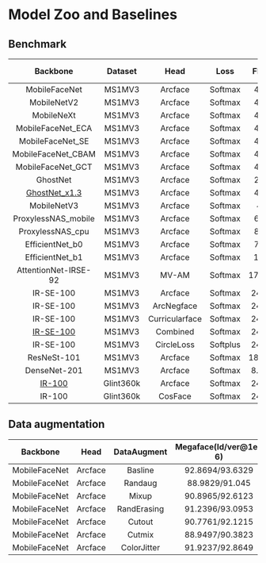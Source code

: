 # Model Zoo and Baselines

## Benchmark

| Backbone | Dataset | Head | Loss | Flops/Params | Megaface(Id/ver@1e-6) | IJBC(tar@far=1e-4) |
| :----: | :----: | :----: | :----: | :----: | :----: | :----: |
| MobileFaceNet | MS1MV3 | Arcface | Softmax | 450M/1.20M | 92.8694/93.6329 | 92.80 |
| MobileNetV2 | MS1MV3 | Arcface | Softmax | 430M/2.26M | 92.8128/93.7644 | 93.30 |
| MobileNeXt | MS1MV3 | Arcface | Softmax | 420M/1.86M | 93.3368/94.6913 | 93.38 |
| MobileFaceNet_ECA | MS1MV3 | Arcface | Softmax | 450M/1.20M | 93.7624/95.2328 | 93.40 |
| MobileFaceNet_SE | MS1MV3 | Arcface | Softmax | 450M/1.23M | 94.0951/94.4687 | 93.57 |
| MobileFaceNet_CBAM | MS1MV3 | Arcface | Softmax | 450M/1.23M | 93.3068/94.3346 | 93.53 |
| MobileFaceNet_GCT | MS1MV3 | Arcface | Softmax | 450M/1.21M | 93.133/94.1836 | 93.09 |
| GhostNet | MS1MV3 | Arcface | Softmax | 270M/2.49M | 93.3914/94.3359 | 93.50 |
| [GhostNet_x1.3](https://drive.google.com/file/d/1KVgXIJo2Ym0Ffp3yK9FrIaiqjdAr2KFX/view?usp=sharing) | MS1MV3 | Arcface | Softmax | 440M/4.06M | 95.3005/95.7757 | 94.27 |
| MobileNetV3 | MS1MV3 | Arcface | Softmax | 430M/3.2M | 93.9805/95.7314 | 93.57 |
| ProxylessNAS_mobile | MS1MV3 | Arcface | Softmax | 630M/2.84M | 93.2886/95.2094 | 93.74 |
| ProxylessNAS_cpu | MS1MV3 | Arcface | Softmax | 860M/2.89M | 95.4242/95.79 | 94.22 |
| EfficientNet_b0 | MS1MV3 | Arcface | Softmax | 770M/4.07M | 96.3589/97.1946 | 94.84 |
| EfficientNet_b1 | MS1MV3 | Arcface | Softmax | 1.14G/6.58M | 97.095/97.4003 | 95.38 |
| AttentionNet-IRSE-92 | MS1MV3 | MV-AM | Softmax | 17.63G/55.42M | 99.1356/99.3999 | 96.56 |
| IR-SE-100 | MS1MV3 | Arcface | Softmax | 24.18G/65.5M | 99.0881/99.4259 | 96.69 |
| IR-SE-100 | MS1MV3 | ArcNegface | Softmax | 24.18G/65.5M  | 99.1304/98.7099 | 96.81 |
| IR-SE-100 | MS1MV3 | Curricularface | Softmax| 24.18G/65.5M  | 99.0497/98.6162 | 97.00 |
| [IR-SE-100](https://drive.google.com/file/d/1HdXgFmyMX4MGETTx6ACmx8AB-v79hrhp/view?usp=sharing) | MS1MV3 | Combined | Softmax| 24.18G/65.5M | 99.0718/99.4493 | 96.83 |
| IR-SE-100 | MS1MV3 | CircleLoss | Softplus | 24.18G/65.5M  | 98.5732/98.4834 | 96.52 |
| ResNeSt-101 | MS1MV3 | Arcface | Softmax | 18.45G/97.61M | 98.8746/98.5615 | 96.63 |
| DenseNet-201 | MS1MV3 | Arcface | Softmax | 8.52G/66.37M | 98.3649/98.4294 | 96.03 |
| [IR-100](https://drive.google.com/file/d/1kzWAOa6bH9-mfR7MDmy-giyTjI9TbWtW/view?usp=sharing) | Glint360k | Arcface | Softmax | 24.18G/65.5M  | 99.2964/98.8792 | 97.19 |
| IR-100 | Glint360k | CosFace | Softmax | 24.18G/65.5M  | 99.2625/99.1812 | 97.40 |

## Data augmentation

| Backbone | Head | DataAugment | Megaface(Id/ver@1e-6) | IJBC(tar@far=1e-4) |
| :----: | :----: | :----: | :----: | :----: |
| MobileFaceNet | Arcface | Basline | 92.8694/93.6329 | 92.80 |
| MobileFaceNet | Arcface | Randaug | 88.9829/91.045 | 80.86 |
| MobileFaceNet | Arcface | Mixup | 90.8965/92.6123 | 91.18 |
| MobileFaceNet | Arcface | RandErasing | 91.2396/93.0953 | 92.06 |
| MobileFaceNet | Arcface | Cutout | 90.7761/92.1215 | 81.02 |
| MobileFaceNet | Arcface | Cutmix | 88.9497/90.3823 | 89.64 |
| MobileFaceNet | Arcface | ColorJitter | 91.9237/92.8649 | 92.03 |





